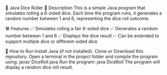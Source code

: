 
🎲 Java Dice Roller
📌 Description
This is a simple Java program that simulates rolling a 6-sided dice. Each time the program runs, it generates a random number between 1 and 6, representing the dice roll outcome.

🛠 Features
✅ Simulates rolling a fair 6-sided dice
✅ Generates a random number between 1 and 6
✅ Displays the dice result
✅ Can be extended to support multiple dice or different-sided dice

🚀 How to Run
Install Java (if not installed).
Clone or Download this repository.
Open a terminal in the project folder and compile the program using:
javac DiceRoll.java
Run the program:
java DiceRoll
The program will display a random dice roll result.
